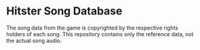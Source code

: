 # Hitster Song Database

The song data from the game is copyrighted by the respective rights holders of each song.
This repository contains only the reference data, not the actual song audio.
